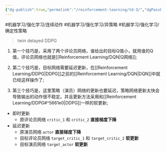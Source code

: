 ```yaml
---
{"dg-publish":true,"permalink":"/reinforcement-learning/td-3/","dgPassFrontmatter":true}
---
```



#机器学习/强化学习/连续动作 #机器学习/强化学习/异策略 #机器学习/强化学习/确定性策略

> twin delayed DDPG

1. 第一个技巧是，采用了两个评论员网络，谁给出的目标Q值小，就用谁的Q值，评论员网络也就是[[Reinforcement Learning/DQN\|Q网络]];

2. 第二个技巧是，目标网络需要延迟更新，在[[Reinforcement Learning/DDPG\|DDPG]]之前的[[Reinforcement Learning/DQN\|DQN]]中就已经这样操作了; 

3. 第三个技巧是，这里策略（演员）网络的更新也要延迟，策略网络更新太快会导致输出的动作很不稳定。并且更新方法采用和[[Reinforcement Learning/DDPG#^5661e0\|DDPG]]一样的软更新;

* 即时更新
    - 原评论员网络 `critic_1` 和 `critic_2` **直接梯度下降**
* 延迟更新
    - 原演员网络 `actor` **直接梯度下降**
    - 目标评论员网络 `target_critic_1` 和 `target_critic_2` **软更新**
    - 目标演员网络 `target_actor` **软更新**

